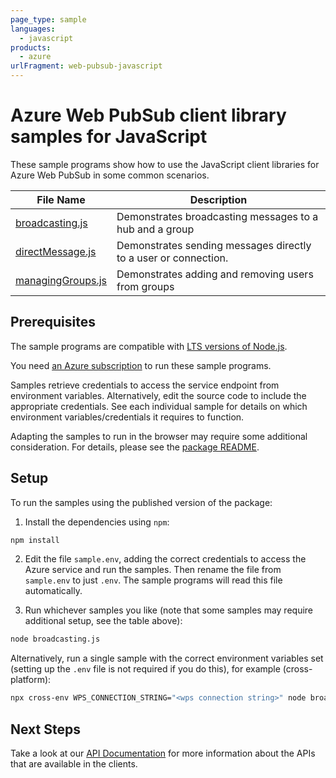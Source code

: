 ```yaml
---
page_type: sample
languages:
  - javascript
products:
  - azure
urlFragment: web-pubsub-javascript
---
```


# Azure Web PubSub client library samples for JavaScript

These sample programs show how to use the JavaScript client libraries for Azure Web PubSub in some common scenarios.

| **File Name**                       | **Description**                                                 |
| ----------------------------------- | --------------------------------------------------------------- |
| [broadcasting.js][broadcasting]     | Demonstrates broadcasting messages to a hub and a group         |
| [directMessage.js][directmessage]   | Demonstrates sending messages directly to a user or connection. |
| [managingGroups.js][managinggroups] | Demonstrates adding and removing users from groups              |

## Prerequisites

The sample programs are compatible with [LTS versions of Node.js](https://nodejs.org/about/releases/).

You need [an Azure subscription][freesub] to run these sample programs.

Samples retrieve credentials to access the service endpoint from environment variables. Alternatively, edit the source code to include the appropriate credentials. See each individual sample for details on which environment variables/credentials it requires to function.

Adapting the samples to run in the browser may require some additional consideration. For details, please see the [package README][package].

## Setup

To run the samples using the published version of the package:

1. Install the dependencies using `npm`:

```bash
npm install
```

2. Edit the file `sample.env`, adding the correct credentials to access the Azure service and run the samples. Then rename the file from `sample.env` to just `.env`. The sample programs will read this file automatically.

3. Run whichever samples you like (note that some samples may require additional setup, see the table above):

```bash
node broadcasting.js
```

Alternatively, run a single sample with the correct environment variables set (setting up the `.env` file is not required if you do this), for example (cross-platform):

```bash
npx cross-env WPS_CONNECTION_STRING="<wps connection string>" node broadcasting.js
```

## Next Steps

Take a look at our [API Documentation][apiref] for more information about the APIs that are available in the clients.

[broadcasting]: https://github.com/Azure/azure-sdk-for-js/blob/main/sdk/web-pubsub/web-pubsub/samples/v1/javascript/broadcasting.js
[directmessage]: https://github.com/Azure/azure-sdk-for-js/blob/main/sdk/web-pubsub/web-pubsub/samples/v1/javascript/directMessage.js
[managinggroups]: https://github.com/Azure/azure-sdk-for-js/blob/main/sdk/web-pubsub/web-pubsub/samples/v1/javascript/managingGroups.js
[apiref]: https://docs.microsoft.com/javascript/api/@azure/web-pubsub
[freesub]: https://azure.microsoft.com/free/
[package]: https://github.com/Azure/azure-sdk-for-js/tree/main/sdk/web-pubsub/web-pubsub/README.md
